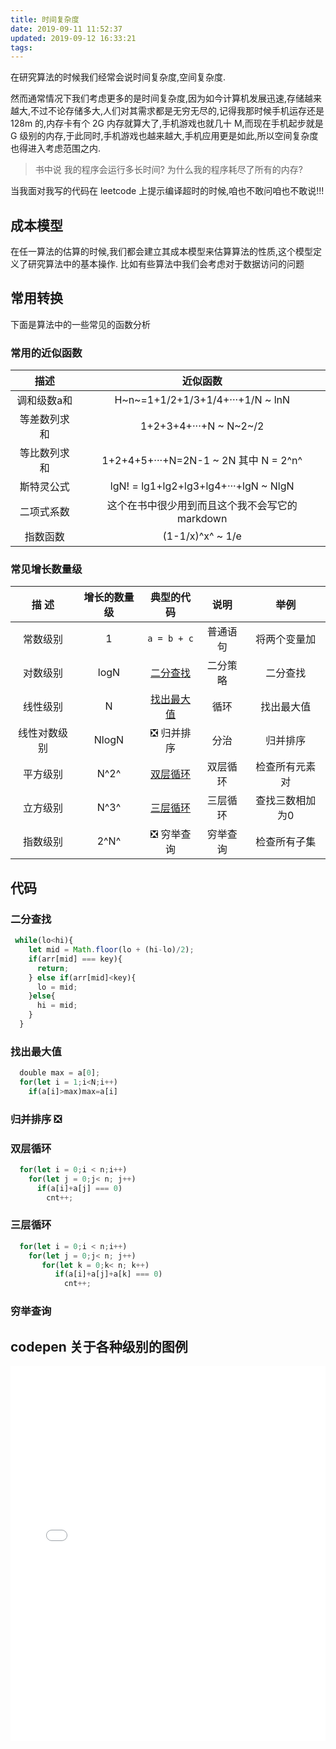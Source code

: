 ```yaml
---
title: 时间复杂度
date: 2019-09-11 11:52:37
updated: 2019-09-12 16:33:21
tags:
---
```


在研究算法的时候我们经常会说时间复杂度,空间复杂度.

然而通常情况下我们考虑更多的是时间复杂度,因为如今计算机发展迅速,存储越来越大,不过不论存储多大,人们对其需求都是无穷无尽的,记得我那时候手机运存还是 128m 的,内存卡有个 2G 内存就算大了,手机游戏也就几十 M,而现在手机起步就是 G 级别的内存,于此同时,手机游戏也越来越大,手机应用更是如此,所以空间复杂度也得进入考虑范围之内.

> 书中说
> 我的程序会运行多长时间?
> 为什么我的程序耗尽了所有的内存?

当我面对我写的代码在 leetcode 上提示编译超时的时候,咱也不敢问咱也不敢说!!! 

## 成本模型

在任一算法的估算的时候,我们都会建立其成本模型来估算算法的性质,这个模型定义了研究算法中的基本操作.
比如有些算法中我们会考虑对于数据访问的问题


## 常用转换
下面是算法中的一些常见的函数分析

### 常用的近似函数                                 
|     描述     |                    近似函数                    |
| :----------: | :--------------------------------------------: |
| 调和级数a和  |       H~n~=1+1/2+1/3+1/4+···+1/N \~ lnN        |
| 等差数列求和 |             1+2+3+4+···+N ~ N~2~/2             |
| 等比数列求和 |     1+2+4+5+···+N=2N-1 ~ 2N 其中 N = 2^n^      |
|  斯特灵公式  |     lgN! = lg1+lg2+lg3+lg4+···+lgN ~ NlgN      |
|  二项式系数  | 这个在书中很少用到而且这个我不会写它的markdown |
|   指数函数   |                (1-1/x)^x^ ~ 1/e                |
### 常见增长数量级
|    描 述     | 增长的数量级 |        典型的代码         |   说明   |      举例       |
| :----------: | :----------: | :-----------------------: | :------: | :-------------: |
|   常数级别   |      1       |        `a = b + c`        | 普通语句 |  将两个变量加   |
|   对数级别   |     logN     |   [二分查找](#二分查找)   | 二分策略 |    二分查找     |
|   线性级别   |      N       | [找出最大值](#找出最大值) |   循环   |   找出最大值    |
| 线性对数级别 |    NlogN     |        ❎ 归并排序         |   分治   |    归并排序     |
|   平方级别   |     N^2^     |   [双层循环](#双层循环)   | 双层循环 | 检查所有元素对  |
|   立方级别   |     N^3^     |   [三层循环](#三层循环)   | 三层循环 | 查找三数相加为0 |
|   指数级别   |     2^N^     |        ❎ 穷举查询         | 穷举查询 |  检查所有子集   |




## 代码

### 二分查找 
```javascript
 while(lo<hi){
    let mid = Math.floor(lo + (hi-lo)/2);
    if(arr[mid] === key){
      return;
    } else if(arr[mid]<key){
      lo = mid;
    }else{
      hi = mid;
    }
  } 
```

### 找出最大值
```js
  double max = a[0];
  for(let i = 1;i<N;i++)
    if(a[i]>max)max=a[i]
```

### 归并排序 ❎

### 双层循环
```js
  for(let i = 0;i < n;i++)
    for(let j = 0;j< n; j++)
      if(a[i]+a[j] === 0)
        cnt++;
```
### 三层循环
```js
  for(let i = 0;i < n;i++)
    for(let j = 0;j< n; j++)
       for(let k = 0;k< n; k++)
          if(a[i]+a[j]+a[k] === 0)
            cnt++;
```
### 穷举查询

## codepen 关于各种级别的图例
<iframe height="600" style="width: 100%;" scrolling="no" title="时间复杂度" src="//codepen.io/angelname/embed/QWLrYoW/?height=265&theme-id=light&default-tab=result" frameborder="no" allowtransparency="true" allowfullscreen="true">
  See the Pen <a href='https://codepen.io/angelname/pen/QWLrYoW/'>时间复杂度</a> by bxer
  (<a href='https://codepen.io/angelname'>@angelname</a>) on <a href='https://codepen.io'>CodePen</a>.
</iframe>